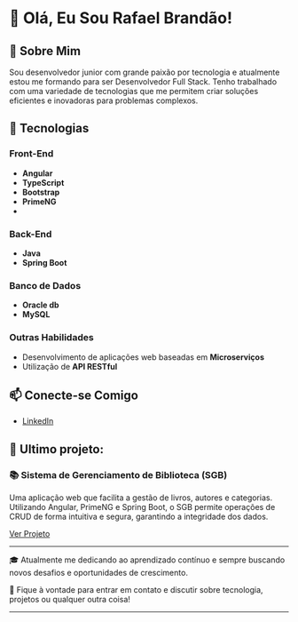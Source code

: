 # 👋 Olá, Eu Sou Rafael Brandão!

## 🌟 Sobre Mim

Sou desenvolvedor junior com grande paixão por tecnologia e atualmente estou me formando para ser Desenvolvedor Full Stack. Tenho trabalhado com uma variedade de tecnologias que me permitem criar soluções eficientes e inovadoras para problemas complexos. 

## 🚀 Tecnologias

### Front-End
- **Angular**
- **TypeScript**
- **Bootstrap**
- **PrimeNG**
- 
### Back-End
- **Java**
- **Spring Boot**

### Banco de Dados
- **Oracle db**
- **MySQL**

### Outras Habilidades
- Desenvolvimento de aplicações web baseadas em **Microserviços**
- Utilização de **API RESTful**

## 📫 Conecte-se Comigo

- [LinkedIn](https://www.linkedin.com/in/seu-perfil)

## 💼 Ultimo projeto:

### 📚 Sistema de Gerenciamento de Biblioteca (SGB)
Uma aplicação web que facilita a gestão de livros, autores e categorias. Utilizando Angular, PrimeNG e Spring Boot, o SGB permite operações de CRUD de forma intuitiva e segura, garantindo a integridade dos dados.

[Ver Projeto](https://github.com/RafaBran/backEnd-SGB)

---

🎓 Atualmente me dedicando ao aprendizado contínuo e sempre buscando novos desafios e oportunidades de crescimento.

💬 Fique à vontade para entrar em contato e discutir sobre tecnologia, projetos ou qualquer outra coisa!

---


